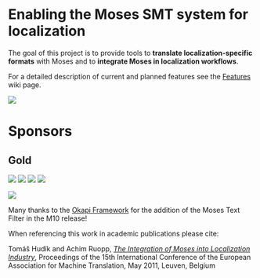 # Enabling the Moses SMT system for localization #

The goal of this project is to provide tools to **translate localization-specific formats** with Moses and to **integrate Moses in localization workflows**.

For a detailed description of current and planned features see the [Features](Features.md) wiki page.

[![](https://www.paypalobjects.com/WEBSCR-640-20110306-1/en_US/i/btn/btn_donate_LG.gif)](https://www.paypal.com/cgi-bin/webscr?cmd=_s-xclick&hosted_button_id=NMBL7BNGP6Q8W)

# Sponsors #
## Gold ##
[![](http://m4loc.googlecode.com/files/adobe.png)](http://www.adobe.com/)
[![](http://m4loc.googlecode.com/files/dsr.png)](http://www.digitalsilkroad.net/)
[![](http://m4loc.googlecode.com/files/logo_letsmt.png)](http://www.letsmt.eu)
[![](http://m4loc.googlecode.com/files/logo_moravia.png)](http://www.moraviaworldwide.com/)

[![](http://m4loc.googlecode.com/files/logo_taus.png)](http://www.taus.net/)

Many thanks to the [Okapi Framework](http://www.opentag.com/okapi/wiki/index.php?title=Main_Page) for the addition of the Moses Text Filter in the M10 release!

When referencing this work in academic publications please cite:

Tomáš Hudík and Achim Ruopp, _[The Integration of Moses into Localization Industry](http://www.mt-archive.info/EAMT-2011-Hudik.pdf)_, Proceedings of the 15th International Conference of the European Association for Machine Translation, May 2011, Leuven, Belgium